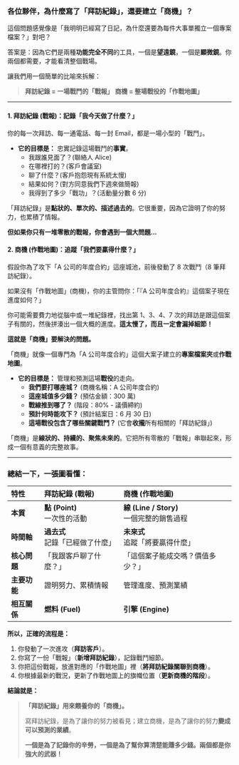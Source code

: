 ### 各位夥伴，為什麼寫了「拜訪紀錄」，還要建立「商機」？

這個問題感覺像是「我明明已經寫了日記，為什麼還要為每件大事單獨立一個專案檔案？」對吧？

答案是：因為它們是兩種**功能完全不同**的工具，一個是**望遠鏡**，一個是**顯微鏡**。你兩個都需要，才能看清整個戰場。

讓我們用一個簡單的比喻來拆解：

> **拜訪紀錄 = 一場戰鬥的「戰報」**
> **商機 = 整場戰役的「作戰地圖」**

---

#### 1. 拜訪紀錄 (戰報)：記錄「我今天做了什麼？」

你的每一次拜訪、每一通電話、每一封 Email，都是一場小型的「戰鬥」。

*   **它的目標是：** 忠實記錄這場戰鬥的**事實**。
    *   我跟誰見面了？(聯絡人 Alice)
    *   在哪裡打的？(客戶會議室)
    *   聊了什麼？(客戶抱怨現有系統太慢)
    *   結果如何？(對方同意我們下週來做簡報)
    *   我得到了多少「戰功」？(活動量分數 6 分)

「拜訪紀錄」是**點狀的、單次的、描述過去的**。它很重要，因為它證明了你的努力，也累積了情報。

**但如果你只有一堆零散的戰報，你會遇到一個大問題...**

#### 2. 商機 (作戰地圖)：追蹤「我們要贏得什麼？」

假設你為了攻下「A 公司的年度合約」這座城池，前後發動了 8 次戰鬥（8 筆拜訪紀錄）。

如果沒有「作戰地圖」(商機)，你的主管問你：「『A 公司年度合約』這個案子現在進度如何？」

你可能需要費力地從腦中或一堆紀錄裡，找出第 1、3、4、7 次的拜訪是跟這個案子有關的，然後拼湊出一個大概的進度。**這太慢了，而且一定會漏掉細節！**

**這就是「商機」要解決的問題。**

「商機」就像一個專門為「A 公司年度合約」這個大案子建立的**專案檔案夾**或**作戰地圖**。

*   **它的目標是：** 管理和預測這場**戰役**的走向。
    *   **我們要打哪座城？** (商機名稱：A 公司年度合約)
    *   **這座城值多少錢？** (預估金額：300 萬)
    *   **戰線推到哪了？** (階段：80% - 議價締約)
    *   **預計何時能攻下？** (預計結案日：6 月 30 日)
    *   **這場戰役包含了哪些關鍵戰鬥？** (它會**收攏**所有相關的「拜訪紀錄」)

「商機」是**線狀的、持續的、聚焦未來的**。它把所有零散的「戰報」串聯起來，形成一個有意義的完整故事。

---

### 總結一下，一張圖看懂：

| 特性 | 拜訪紀錄 (戰報) | 商機 (作戰地圖) |
| :--- | :--- | :--- |
| **本質** | **點 (Point)**<br>一次性的活動 | **線 (Line / Story)**<br>一個完整的銷售過程 |
| **時間軸** | **過去式**<br>記錄「已經做了什麼」 | **未來式**<br>追蹤「將要贏得什麼」 |
| **核心問題** | 「我跟客戶聊了什麼？」 | 「這個案子能成交嗎？價值多少？」 |
| **主要功能**| 證明努力、累積情報 | 管理進度、預測業績 |
| **相互關係**| **燃料 (Fuel)** | **引擎 (Engine)** |

**所以，正確的流程是：**

1.  你發動了一次進攻（**拜訪客戶**）。
2.  你寫了一份「戰報」（**新增拜訪紀錄**），記錄戰鬥細節。
3.  你把這份戰報，放進對應的「作戰地圖」裡（**將拜訪紀錄關聯到商機**）。
4.  你根據最新的戰況，更新了作戰地圖上的旗幟位置（**更新商機的階段**）。

**結論就是：**

> **「拜訪紀錄」用來餵養你的「商機」。**
>
> 寫拜訪紀錄，是為了讓你的努力被看見；建立商機，是為了讓你的努力**變成可以預測的業績**。
>
> **一個是為了記錄你的辛勞，一個是為了幫你算清楚能賺多少錢。兩個都是你強大的武器！**
